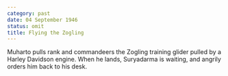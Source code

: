 ```yaml
---
category: past
date: 04 September 1946
status: omit
title: Flying the Zogling
---
```



Muharto pulls rank and commandeers the Zogling
training glider pulled by a Harley Davidson engine. When he lands,
Suryadarma is waiting, and angrily orders him back to his desk.
